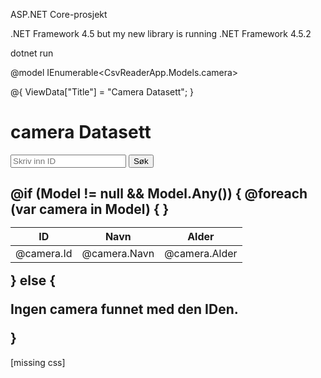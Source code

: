 ASP.NET Core-prosjekt

 .NET Framework 4.5 but my new library is running .NET Framework 4.5.2

dotnet run

@model IEnumerable<CsvReaderApp.Models.camera>

@{
    ViewData["Title"] = "Camera Datasett";
}

<h1>camera Datasett</h1>

<form asp-action="Search" method="post">
    <input type="number" name="id" placeholder="Skriv inn ID" required />
    <button type="submit">Søk</button>
</form>

@if (Model != null && Model.Any())
{
    <table>
        <thead>
            <tr>
                <th>ID</th>
                <th>Navn</th>
                <th>Alder</th>
            </tr>
        </thead>
        <tbody>
            @foreach (var camera in Model)
            {
                <tr>
                    <td>@camera.Id</td>
                    <td>@camera.Navn</td>
                    <td>@camera.Alder</td>
                </tr>
            }
        </tbody>
    </table>
}
else
{
    <p>Ingen camera funnet med den IDen.</p>
}
--


[missing css]
